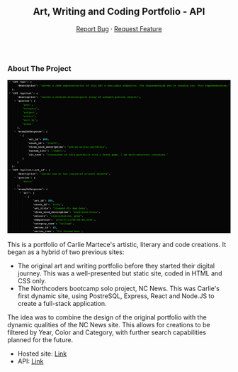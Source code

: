 <div align="center">
    <h2 align="center">Art, Writing and Coding Portfolio - API</h3>

  <p align="center">
    <a href="https://github.com/CarlieMartece/CM-Portfolio/issues">Report Bug</a>
    ·
    <a href="https://github.com/CarlieMartece/CM-Portfolio/issues">Request Feature</a>
  </p>
  <br />
<br />
</div>

### About The Project

[![Product Name Screen Shot][product-screenshot]](https://artist-author-autist.onrender.com/api/)

This is a portfolio of Carlie Martece's artistic, literary and code creations. It began as a hybrid of two previous sites:
* The original art and writing portfolio before they started their digital journey. This was a well-presented but static site, coded in HTML and CSS only.
* The Northcoders bootcamp solo project, NC News. This was Carlie's first dynamic site, using PostreSQL, Express, React and Node.JS to create a full-stack application.

The idea was to combine the design of the original portfolio with the dynamic qualities of the NC News site. This allows for creations to be filtered by Year, Color and Category, with further search capabilities planned for the future.

* Hosted site: <a href="https://carliemartece.com/">Link</a>
* API: <a href="https://artist-author-autist.onrender.com/api/art">Link</a>

[product-screenshot]: ./api-screenshot.jpg